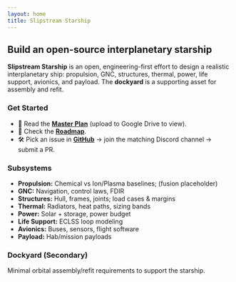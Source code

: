 ```yaml
---
layout: home
title: Slipstream Starship
---
```


## Build an open-source interplanetary starship

**Slipstream Starship** is an open, engineering-first effort to design a realistic interplanetary ship: propulsion, GNC, structures, thermal, power, life support, avionics, and payload. The **dockyard** is a supporting asset for assembly and refit.

### Get Started
- 📄 Read the **[Master Plan](./Slipstream%20-%20Master%20Plan.docx)** (upload to Google Drive to view).
- 🧭 Check the **[Roadmap](./ROADMAP.md)**.
- 🛠️ Pick an issue in **[GitHub](https://github.com/blarter4/Slipstream-Starship)** → join the matching Discord channel → submit a PR.

### Subsystems
- **Propulsion:** Chemical vs Ion/Plasma baselines; (fusion placeholder)
- **GNC:** Navigation, control laws, FDIR
- **Structures:** Hull, frames, joints; load cases & margins
- **Thermal:** Radiators, heat paths, sizing bands
- **Power:** Solar + storage, power budget
- **Life Support:** ECLSS loop modeling
- **Avionics:** Buses, sensors, flight software
- **Payload:** Hab/mission payloads

### Dockyard (Secondary)
Minimal orbital assembly/refit requirements to support the starship.
